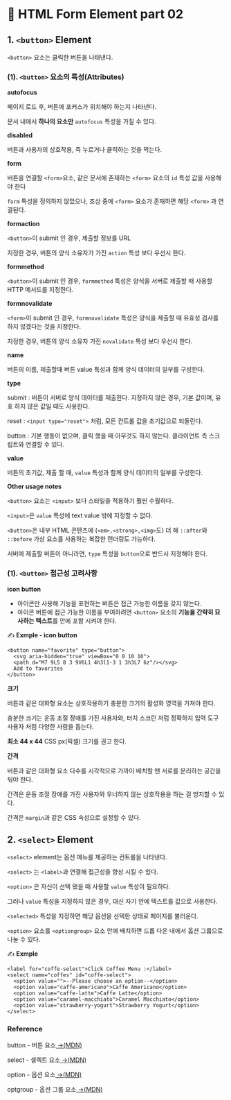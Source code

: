 # 📄 HTML Form Element part 02

## 1. `<button>` Element

`<button>` 요소는 클릭한 버튼을 나태낸다.

### \(1\). `<button>` 요소의 특성\(Attributes\)

**autofocus**

페이지 로드 후, 버튼에 포커스가 위치해야 하는지 나타낸다.

문서 내에서 **하나의 요소만** `autofocus` 특성을 가질 수 있다.

**disabled**

버튼과 사용자의 상호작용, 즉 누르거나 클릭하는 것을 막는다.

**form**

버튼을 연결할 `<form>`요소, 같은 문서에 존재하는 `<form>` 요소의 `id` 특성 값을 사용해야 한다

`form` 특성을 정의하지 않았으나, 조상 중에 `<form>` 요소가 존재하면 해당 `<form>` 과 연결된다.

**formaction**

`<button>`이 submit 인 경우, 제출할 정보를 URL

지정한 경우, 버튼의 양식 소유자가 가진 `action` 특성 보다 우선시 한다.

**formmethod**

`<button>`이 submit 인 경우, `formmethod` 특성은 양식을 서버로 제출할 때 사용할 HTTP 메서드를 지정한다.

**formnovalidate**

`<form>`이 submit 인 경우, `formnovalidate` 특성은 양식을 제출할 때 유효성 검사를 하지 않겠다는 것을 지정한다.

지정한 경우, 버튼의 양식 소유자 가진 `novalidate` 특성 보다 우선시 한다.

**name**

버튼의 이름, 제출할때 버튼 value 특성과 함께 양식 데이터의 일부를 구성한다.

**type**

submit : 버튼이 서버로 양식 데이터를 제출한다. 지정하지 않은 경우, 기본 값이며, 유효 하지 않은 값일 때도 사용한다.

reset : `<input type="reset">` 처럼, 모든 컨트롤 값을 초기값으로 되돌린다.

button : 기본 행동이 없으며, 클릭 했을 때 아무것도 하지 않는다. 클라이언트 측 스크립트와 연결할 수 있다.

**value**

버튼의 초기값, 제출 할 때, `value` 특성과 함께 양식 데이터의 일부를 구성한다.

**Other usage notes**

`<button>` 요소는 `<input>` 보다 스타일을 적용하기 훨씬 수월하다.

`<input>`은 `value` 특성에 text value 밖에 지정할 수 없다.

`<button>`은 내부 HTML 콘텐츠에 \(`<em>,<strong>,<img>`도\) 더 해 `::after`와 `::before` 가상 요소를 사용하는 복잡한 렌더링도 가능하다.

서버에 제출할 버튼이 아니라면, `type` 특성을 `button`으로 반드시 지정해야 한다.

### \(1\). `<button>` 접근성 고려사항

**icon button**

* 아이콘만 사용해 기능을 표현하는 버튼은 접근 가능한 이름을 갖지 않는다.
* 아이콘 버튼에 접근 가능한 이름을 부여하려면 `<button>` 요소의 **기능을 간략히 묘사하는 텍스트**를 안에 포함 시켜야 한다.

✍ **Exmple - icon button**

```markup
<button name="favorite" type="button">
  <svg aria-hidden="true" viewBox="0 0 10 10">
  <path d="M7 9L5 8 3 9V6L1 4h3l1-3 1 3h3L7 6z"/></svg>
  Add to favorites
</button>
```

**크기**

버튼과 같은 대화형 요소는 상호작용하기 충분한 크기의 활성화 영역을 가져야 한다.

충분한 크기는 운동 조절 장애를 가진 사용자와, 터치 스크린 처럼 정확하지 입력 도구 사용자 처럼 다양한 사람을 돕는다.

**최소 44 x 44** CSS px\(픽셀\) 크기를 권고 한다.

**간격**

버튼과 같은 대화형 요소 다수를 시각적으로 가까이 배치할 땐 서로를 분리하는 공간을 둬야 한다.

간격은 운동 조절 장애를 가진 사용자와 우너하지 않는 상호작용을 하는 걸 방지할 수 있다.

간격은 `margin`과 같은 CSS 속성으로 설정할 수 있다.

## 2. `<select>` Element

`<select>` element는 옵션 메뉴를 제공하는 컨트롤을 나타낸다.

`<select>` 는 `<label>`과 연결해 접근성을 향상 시킬 수 있다.

`<option>` 은 자신이 선택 됐을 때 사용할 `value` 특성이 필요하다.

그러나 `value` 특성을 지정하지 않은 경우, 대신 자기 안에 텍스트를 값으로 사용한다.

`<selected>` 특성을 지정하면 해당 옵션을 선택한 상태로 페이지를 불러온다.

`<option>` 요소를 `<optiongroup>` 요소 안에 배치하면 드롭 다운 내에서 옵션 그룹으로 나눌 수 있다.

✍ **Exmple**

```markup
<label for="coffe-select">Click Coffee Menu :</label>
<select name="coffes" id="coffe-select">
  <option value="">--Please choose an option--</option>
  <option value="caffe-americano">Caffe Americano</option>
  <option value="caffe-latte">Caffe Latte</option>
  <option value="caramel-macchiato">Caramel Macchiato</option>
  <option value="strawberry-yogurt">Strawberry Yogurt</option>
</select>
```

### Reference  <a id="reference"></a>

button - 버튼 요소[ →\(MDN\)](https://developer.mozilla.org/ko/docs/Web/HTML/Element/button)

select - 셀렉트 요소[ →\(MDN\)](https://developer.mozilla.org/ko/docs/Web/HTML/Element/select)

option - 옵션 요소[ →\(MDN\)](https://developer.mozilla.org/ko/docs/Web/HTML/Element/option)

optgroup - 옵션 그룹 요소[ →\(MDN\)﻿](https://developer.mozilla.org/ko/docs/Web/HTML/Element/optgroup)

####  <a id="reference"></a>

### 


